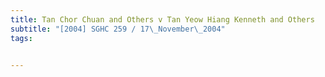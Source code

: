 ```yaml
---
title: Tan Chor Chuan and Others v Tan Yeow Hiang Kenneth and Others 
subtitle: "[2004] SGHC 259 / 17\_November\_2004"
tags:


---
```


